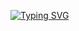 [![Typing SVG](https://readme-typing-svg.demolab.com?font=JetBrains+Mono&size=48&pause=1000&color=ff4f5e&multiline=true&width=750&height=75&lines=Hi%2C+I'm+Arman+%F0%9F%91%8B%F0%9F%8F%BC)](https://git.io/typing-svg)
